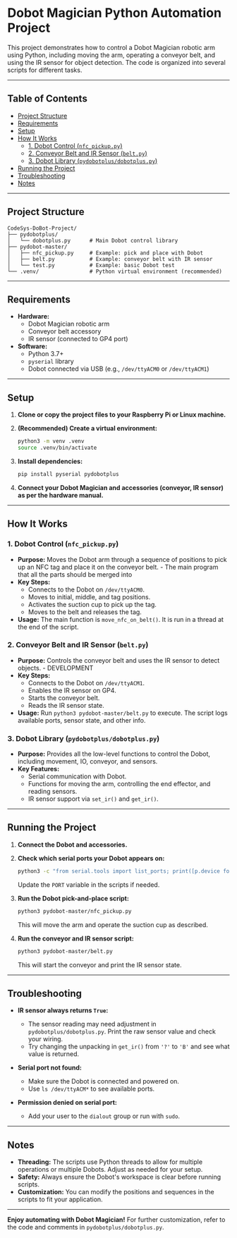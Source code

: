 # Dobot Magician Python Automation Project

This project demonstrates how to control a Dobot Magician robotic arm using Python, including moving the arm, operating a conveyor belt, and using the IR sensor for object detection. The code is organized into several scripts for different tasks.

---

## Table of Contents
- [Project Structure](#project-structure)
- [Requirements](#requirements)
- [Setup](#setup)
- [How It Works](#how-it-works)
  - [1. Dobot Control (`nfc_pickup.py`)](#1-dobot-control-nfc_pickuppy)
  - [2. Conveyor Belt and IR Sensor (`belt.py`)](#2-conveyor-belt-and-ir-sensor-beltpy)
  - [3. Dobot Library (`pydobotplus/dobotplus.py`)](#3-dobot-library-pydobotplusdobotpluspy)
- [Running the Project](#running-the-project)
- [Troubleshooting](#troubleshooting)
- [Notes](#notes)

---

## Project Structure

```
CodeSys-DoBot-Project/
├── pydobotplus/
│   └── dobotplus.py      # Main Dobot control library
├── pydobot-master/
│   ├── nfc_pickup.py     # Example: pick and place with Dobot
│   ├── belt.py           # Example: conveyor belt with IR sensor
│   └── test.py           # Example: basic Dobot test
└── .venv/                # Python virtual environment (recommended)
```

---

## Requirements

- **Hardware:**
  - Dobot Magician robotic arm
  - Conveyor belt accessory
  - IR sensor (connected to GP4 port)
- **Software:**
  - Python 3.7+
  - `pyserial` library
  - Dobot connected via USB (e.g., `/dev/ttyACM0` or `/dev/ttyACM1`)

---

## Setup

1. **Clone or copy the project files to your Raspberry Pi or Linux machine.**

2. **(Recommended) Create a virtual environment:**
   ```bash
   python3 -m venv .venv
   source .venv/bin/activate
   ```

3. **Install dependencies:**
   ```bash
   pip install pyserial pydobotplus
   ```

4. **Connect your Dobot Magician and accessories (conveyor, IR sensor) as per the hardware manual.**

---

## How It Works

### 1. Dobot Control (`nfc_pickup.py`)

- **Purpose:**
  Moves the Dobot arm through a sequence of positions to pick up an NFC tag and place it on the conveyor belt. - The main program that all the parts should be merged into
- **Key Steps:**
  - Connects to the Dobot on `/dev/ttyACM0`.
  - Moves to initial, middle, and tag positions.
  - Activates the suction cup to pick up the tag.
  - Moves to the belt and releases the tag.
- **Usage:**
  The main function is `move_nfc_on_belt()`. It is run in a thread at the end of the script.

### 2. Conveyor Belt and IR Sensor (`belt.py`)

- **Purpose:**
  Controls the conveyor belt and uses the IR sensor to detect objects. - DEVELOPMENT
- **Key Steps:**
  - Connects to the Dobot on `/dev/ttyACM1`.
  - Enables the IR sensor on GP4.
  - Starts the conveyor belt.
  - Reads the IR sensor state.
- **Usage:**
  Run `python3 pydobot-master/belt.py` to execute. The script logs available ports, sensor state, and other info.

### 3. Dobot Library (`pydobotplus/dobotplus.py`)

- **Purpose:**
  Provides all the low-level functions to control the Dobot, including movement, IO, conveyor, and sensors.
- **Key Features:**
  - Serial communication with Dobot.
  - Functions for moving the arm, controlling the end effector, and reading sensors.
  - IR sensor support via `set_ir()` and `get_ir()`.

---

## Running the Project

1. **Connect the Dobot and accessories.**
2. **Check which serial ports your Dobot appears on:**
   ```bash
   python3 -c "from serial.tools import list_ports; print([p.device for p in list_ports.comports()])"
   ```
   Update the `PORT` variable in the scripts if needed.

3. **Run the Dobot pick-and-place script:**
   ```bash
   python3 pydobot-master/nfc_pickup.py
   ```
   This will move the arm and operate the suction cup as described.

4. **Run the conveyor and IR sensor script:**
   ```bash
   python3 pydobot-master/belt.py
   ```
   This will start the conveyor and print the IR sensor state.

---

## Troubleshooting

- **IR sensor always returns `True`:**
  - The sensor reading may need adjustment in `pydobotplus/dobotplus.py`. Print the raw sensor value and check your wiring.
  - Try changing the unpacking in `get_ir()` from `'?'` to `'B'` and see what value is returned.

- **Serial port not found:**
  - Make sure the Dobot is connected and powered on.
  - Use `ls /dev/ttyACM*` to see available ports.

- **Permission denied on serial port:**
  - Add your user to the `dialout` group or run with `sudo`.

---

## Notes

- **Threading:**
  The scripts use Python threads to allow for multiple operations or multiple Dobots. Adjust as needed for your setup.
- **Safety:**
  Always ensure the Dobot's workspace is clear before running scripts.
- **Customization:**
  You can modify the positions and sequences in the scripts to fit your application.

---

**Enjoy automating with Dobot Magician!**
For further customization, refer to the code and comments in `pydobotplus/dobotplus.py`.
